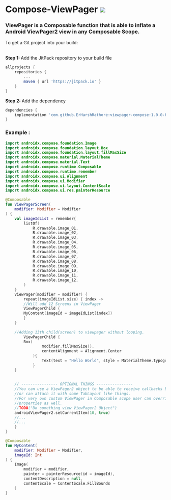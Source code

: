 # Compose-ViewPager <img src="https://jitpack.io/v/ErHarshRathore/Compose-ViewPager.svg"/>

<h3>
	ViewPager is a Composable function that is able to inflate a Android ViewPager2 view in any Composable Scope.
</h3>
To get a Git project into your build:</br></br>

<b>Step 1: </b> Add the JitPack repository to your build file

```gradle
allprojects {
	repositories {
  		...
		maven { url 'https://jitpack.io' }
  	}
}
```

<b>Step 2: </b> Add the dependency
```gradle
dependencies {
	implementation 'com.github.ErHarshRathore:viewpager-compose:1.0.0-beta08'
}
```
<h3>Example :</h3>

```kotlin
import androidx.compose.foundation.Image
import androidx.compose.foundation.layout.Box
import androidx.compose.foundation.layout.fillMaxSize
import androidx.compose.material.MaterialTheme
import androidx.compose.material.Text
import androidx.compose.runtime.Composable
import androidx.compose.runtime.remember
import androidx.compose.ui.Alignment
import androidx.compose.ui.Modifier
import androidx.compose.ui.layout.ContentScale
import androidx.compose.ui.res.painterResource

@Composable
fun ViewPagerScreen(
    modifier: Modifier = Modifier
) {
    val imageIdList = remember{
        listOf(
            R.drawable.image_01,
            R.drawable.image_02,
            R.drawable.image_03,
            R.drawable.image_04,
            R.drawable.image_05,
            R.drawable.image_06,
            R.drawable.image_07,
            R.drawable.image_08,
            R.drawable.image_09,
            R.drawable.image_10,
            R.drawable.image_11,
            R.drawable.image_12,
        )
    }
    ViewPager(modifier = modifier) {
        repeat(imageIdList.size) { index ->
	    //Will add 12 Screens in ViewPager
	    ViewPagerChild { 
		MyContent(imageId = imageIdList[index])
	    }
	}
	
	//Adding 13th child(screen) to viewpager without looping.
        ViewPagerChild { 
	    Box(
                modifier.fillMaxSize(),
                contentAlignment = Alignment.Center
            ){
                Text(text = "Hello World", style = MaterialTheme.typography.h2)
            }
	}
	
	
	// ---------------- OPTIONAL THINGS ----------------
	//You can use a ViewPager2 object to be able to receive callbacks by adding some listeners
	//or can attach it with some TabLayout like things.
	//For very own custom ViewPager in Composable scope user can override its adapter and other
	//properties as well.
	//TODO("Do something view ViewPager2 Object")
	androidViewPager2.setCurrentItem(10, true)
	//...
	//...
    }
}

@Composable
fun MyContent(
    modifier: Modifier = Modifier,
    imageId: Int
) {
    Image(
        modifier = modifier,
        painter = painterResource(id = imageId),
        contentDescription = null,
        contentScale = ContentScale.FillBounds
    )
}
```
